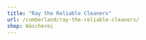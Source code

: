 ```yaml
---
title: "Ray the Reliable Cleaners"
url: /cumberland/ray-the-reliable-cleaners/
shop: Wäscherei
---
```


